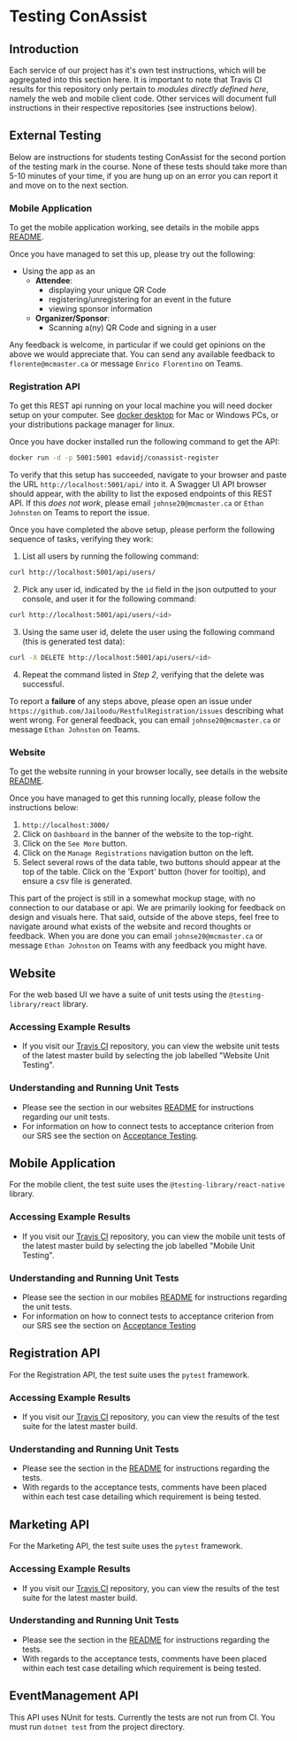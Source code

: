 # Testing ConAssist
## Introduction

Each service of our project has it's own test instructions, which will be aggregated into this section here. It is important to note that Travis CI results for this repository only pertain to *modules directly defined here*, namely the web and mobile client code. Other services will document full instructions in their respective repositories (see instructions below).

## External Testing

Below are instructions for students testing ConAssist for the second portion of the testing mark in the course. None of these tests should take more than 5-10 minutes of your time, if you are hung up on an error you can report it and move on to the next section.

### Mobile Application

To get the mobile application working, see details in the mobile apps [README](https://github.com/coffeexcode/capstone/blob/master/mobile/README.md#prerequisites).

Once you have managed to set this up, please try out the following:
 * Using the app as an 
    * **Attendee**:
      * displaying your unique QR Code
      * registering/unregistering for an event in the future
      * viewing sponsor information
    * **Organizer/Sponsor**:
      * Scanning a(ny) QR Code and signing in a user


Any feedback is welcome, in particular if we could get opinions on the above we would appreciate that. You can send any available feedback to `florente@mcmaster.ca` or message `Enrico Florentino` on Teams.

### Registration API

To get this REST api running on your local machine you will need docker setup on your computer. See [docker desktop](https://www.docker.com/products/docker-desktop) for Mac or Windows PCs, or your distributions package manager for linux.

Once you have docker installed run the following command to get the API:

```sh
docker run -d -p 5001:5001 edavidj/conassist-register
```

To verify that this setup has succeeded, navigate to your browser and paste the URL `http://localhost:5001/api/` into it. A Swagger UI API browser should appear, with the ability to list the exposed endpoints of this REST API. If this *does not work*, please email `johnse20@mcmaster.ca` or `Ethan Johnston` on Teams to report the issue.

Once you have completed the above setup, please perform the following sequence of tasks, verifying they work:

1. List all users by running the following command:
```sh
curl http://localhost:5001/api/users/
```
2. Pick any user id, indicated by the `id` field in the json outputted to your console, and user it for the following command:
```sh
curl http://localhost:5001/api/users/<id>
```
3. Using the same user id, delete the user using the following command (this is generated test data):
```sh
curl -X DELETE http://localhost:5001/api/users/<id>
```
4. Repeat the command listed in *Step 2*, verifying that the delete was successful.

To report a **failure** of any steps above, please open an issue under `https://github.com/Jailoodu/RestfulRegistration/issues` describing what went wrong. For general feedback, you can email `johnse20@mcmaster.ca` or message `Ethan Johnston` on Teams.

### Website

To get the website running in your browser locally, see details in the website [README](https://github.com/coffeexcode/capstone/tree/master/website#installation).

Once you have managed to get this running locally, please follow the instructions below:

1. `http://localhost:3000/`
2. Click on `Dashboard` in the banner of the website to the top-right.
3. Click on the `See More` button.
4. Click on the `Manage Registrations` navigation button on the left.
5. Select several rows of the data table, two buttons should appear at the top of the table. Click on the 'Export' button (hover for tooltip), and ensure a csv file is generated.

This part of the project is still in a somewhat mockup stage, with no connection to our database or api. We are primarily looking for feedback on design and visuals here. That said, outside of the above steps, feel free to navigate around what exists of the website and record thoughts or feedback. When you are done you can email `johnse20@mcmaster.ca` or message `Ethan Johnston` on Teams with any feedback you might have.

## Website

For the web based UI we have a suite of unit tests using the `@testing-library/react` library.

### Accessing Example Results

* If you visit our [Travis CI](https://www.travis-ci.com/github/coffeexcode/capstone) repository, you can view the website unit tests of the latest master build by selecting the job labelled "Website Unit Testing".

### Understanding and Running Unit Tests

* Please see the section in our websites [README](/website/README.md#running-unit-tests) for instructions regarding our unit tests.
* For information on how to connect tests to acceptance criterion from our SRS see the section on [Acceptance Testing](/website/README.md#acceptance-testing).

## Mobile Application

For the mobile client, the test suite uses the `@testing-library/react-native` library.

### Accessing Example Results

* If you visit our [Travis CI](https://www.travis-ci.com/github/coffeexcode/capstone) repository, you can view the mobile unit tests of the latest master build by selecting the job labelled "Mobile Unit Testing". 

### Understanding and Running Unit Tests

* Please see the section in our mobiles [README](/mobile/README.md#testing) for instructions regarding the unit tests.
* For information on how to connect tests to acceptance criterion from our SRS see the section on [Acceptance Testing](/mobile/README.md#acceptance-testing)

## Registration API

For the Registration API, the test suite uses the `pytest` framework.

### Accessing Example Results

* If you visit our [Travis CI](https://travis-ci.org/github/Jailoodu/RestfulRegistration) repository, you can view the results of the test suite for the latest master build.

### Understanding and Running Unit Tests

* Please see the section in the [README](https://github.com/Jailoodu/RestfulRegistration/blob/main/README.md#testing) for instructions regarding the tests.
* With regards to the acceptance tests, comments have been placed within each test case detailing which requirement is being tested.

## Marketing API

For the Marketing API, the test suite uses the `pytest` framework.

### Accessing Example Results

* If you visit our [Travis CI](https://travis-ci.org/github/Jailoodu/RestfulMarketing) repository, you can view the results of the test suite for the latest master build.

### Understanding and Running Unit Tests

* Please see the section in the [README](https://github.com/Jailoodu/RestfulMarketing#testing) for instructions regarding the tests.
* With regards to the acceptance tests, comments have been placed within each test case detailing which requirement is being tested.

## EventManagement API
This API uses NUnit for tests. Currently the tests are not run from CI. You must run `dotnet test` from the project directory.



